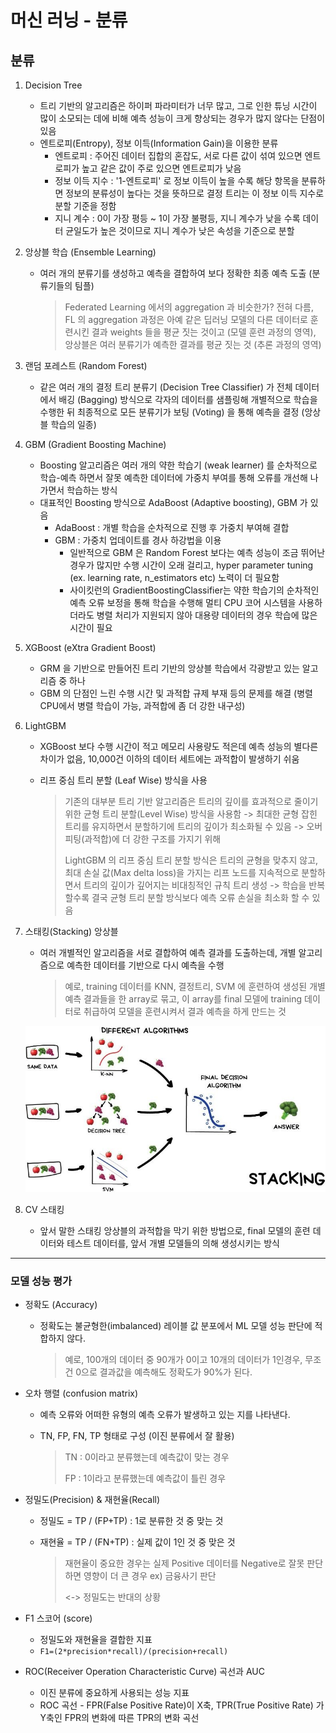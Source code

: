 # 머신 러닝 - 분류

## 분류

1. Decision Tree

   * 트리 기반의 알고리즘은 하이퍼 파라미터가 너무 많고, 그로 인한 튜닝 시간이 많이 소모되는 데에 비해 예측 성능이 크게 향상되는 경우가 많지 않다는 단점이 있음
   * 엔트로피(Entropy), 정보 이득(Information Gain)을 이용한 분류 
     * 엔트로피 : 주어진 데이터 집합의 혼잡도, 서로 다른 값이 섞여 있으면 엔트로피가 높고 같은 값이 주로 있으면 엔트로피가 낮음
     * 정보 이득 지수 : '1-엔트로피' 로 정보 이득이 높을 수록 해당 항목을 분류하면 정보의 분류성이 높다는 것을 뜻하므로 결정 트리는 이 정보 이득 지수로 분할 기준을 정함
     * 지니 계수 : 0이 가장 평등 ~ 1이 가장 불평등, 지니 계수가 낮을 수록 데이터 균일도가 높은 것이므로 지니 계수가 낮은 속성을 기준으로 분할

2. 앙상블 학습 (Ensemble Learning) 

   * 여러 개의 분류기를 생성하고 예측을 결합하여 보다 정확한 최종 예측 도출 (분류기들의 팀플)

     > Federated Learning 에서의 aggregation 과 비슷한가? 전혀 다름,  FL 의 aggregation 과정은 아예 같은 딥러닝 모델의 다른 데이터로 훈련시킨 결과 weights 들을 평균 짓는 것이고 (모델 훈련 과정의 영역), 앙상블은 여러 분류기가 예측한 결과를 평균 짓는 것 (추론 과정의 영역)

3. 랜덤 포레스트 (Random Forest)

   * 같은 여러 개의 결정 트리 분류기 (Decision Tree Classifier) 가 전체 데이터에서 배깅 (Bagging) 방식으로 각자의 데이터를 샘플링해 개별적으로 학습을 수행한 뒤 최종적으로 모든 분류기가 보팅 (Voting) 을 통해 예측을 결정 (앙상블 학습의 일종)

4. GBM (Gradient Boosting Machine)

   * Boosting 알고리즘은 여러 개의 약한 학습기 (weak learner) 를 순차적으로 학습-예측 하면서 잘못 예측한 데이터에 가중치 부여를 통해 오류를 개선해 나가면서 학습하는 방식
   * 대표적인 Boosting 방식으로 AdaBoost (Adaptive boosting), GBM 가 있음
     * AdaBoost : 개별 학습을 순차적으로 진행 후 가중치 부여해 결합
     * GBM : 가중치 업데이트를 경사 하강법을 이용 
       * 일반적으로 GBM 은 Random Forest 보다는 예측 성능이 조금 뛰어난 경우가 많지만 수행 시간이 오래 걸리고, hyper parameter tuning (ex. learning rate, n_estimators etc) 노력이 더 필요함
       * 사이킷런의 GradientBoostingClassifier는 약한 학습기의 순차적인 예측 오류 보정을 통해 학습을 수행해 멀티 CPU 코어 시스템을 사용하더라도 병렬 처리가 지원되지 않아 대용량 데이터의 경우 학습에 많은 시간이 필요
   
5. XGBoost (eXtra Gradient Boost)

   * GRM 을 기반으로 만들어진 트리 기반의 앙상블 학습에서 각광받고 있는 알고리즘 중 하나
   * GBM 의 단점인 느린 수행 시간  및 과적합 규제 부재 등의 문제를 해결 (병렬 CPU에서 병렬 학습이 가능, 과적합에 좀 더 강한 내구성)

6. LightGBM

   * XGBoost 보다 수행 시간이 적고 메모리 사용량도 적은데 예측 성능의 별다른 차이가 없음, 10,000건 이하의 데이터 세트에는 과적합이 발생하기 쉬움

   * 리프 중심 트리 분할 (Leaf Wise) 방식을 사용

     > 기존의 대부분 트리 기반 알고리즘은 트리의 깊이를 효과적으로 줄이기 위한 균형 트리 분할(Level Wise) 방식을 사용함 -> 최대한 균형 잡힌 트리를 유지하면서 분할하기에 트리의 깊이가 최소화될 수 있음 -> 오버피팅(과적합)에 더 강한 구조를 가지기 위해
     >
     > LightGBM 의 리프 중심 트리 분할 방식은 트리의 균형을 맞추지 않고, 최대 손실 값(Max delta loss)을 가지는 리프 노드를 지속적으로 분할하면서 트리의 깊이가 깊어지는 비대칭적인 규칙 트리 생성 -> 학습을 반복할수록 결국 균형 트리 분할 방식보다 예측 오류 손실을 최소화 할 수 있음

7. 스태킹(Stacking) 앙상블

   * 여러 개별적인 알고리즘을 서로 결합하여 예측 결과를 도출하는데, 개별 알고리즘으로 예측한 데이터를 기반으로 다시 예측을 수행

     > 예로, training 데이터를 KNN, 결정트리, SVM 에 훈련하여 생성된 개별 예측 결과들을 한 array로 묶고, 이 array를 final 모델에 training 데이터로 취급하여 모델을 훈련시켜서 결과 예측을 하게 만드는 것

   <img src="./images/stacking.jpg" alt="stacking" style="zoom:67%;" />

8. CV 스태킹
   
   * 앞서 말한 스태킹 앙상블의 과적합을 막기 위한 방법으로, final 모델의 훈련 데이터와 테스트 데이터를, 앞서 개별 모델들의 의해 생성시키는 방식



---

### 모델 성능 평가

* 정확도 (Accuracy)

  * 정확도는 불균형한(imbalanced) 레이블 값 분포에서 ML 모델 성능 판단에 적합하지 않다.

    > 예로, 100개의 데이터 중 90개가 0이고 10개의 데이터가 1인경우, 무조건 0으로 결과값을 예측해도 정확도가 90%가 된다.

* 오차 행렬 (confusion matrix)

  * 예측 오류와 어떠한 유형의 예측 오류가 발생하고 있는 지를 나타낸다.

  * TN, FP, FN, TP 형태로 구성 (이진 분류에서 잘 활용)

    > TN : 0이라고 분류했는데 예측값이 맞는 경우
    >
    > FP :  1이라고 분류했는데 예측값이 틀린 경우 

* 정밀도(Precision) & 재현율(Recall)

  * 정밀도 = TP / (FP+TP)      : 1로 분류한 것 중 맞는 것

  * 재현율 = TP / (FN+TP)      : 실제 값이 1인 것 중 맞은 것

    > 재현율이 중요한 경우는 실제 Positive 데이터를 Negative로 잘못 판단하면 영향이 더 큰 경우 ex) 금융사기 판단
    >
    > <-> 정밀도는 반대의 상황

* F1 스코어 (score)

  * 정밀도와 재현율을 결합한 지표
  * `F1=(2*precision*recall)/(precision+recall)`

* ROC(Receiver Operation Characteristic Curve) 곡선과 AUC

  * 이진 분류에 중요하게 사용되는 성능 지표
  * ROC 곡선 - FPR(False Positive Rate)이 X축, TPR(True Positive Rate) 가 Y축인 FPR의 변화에 따른 TPR의 변화 곡선



